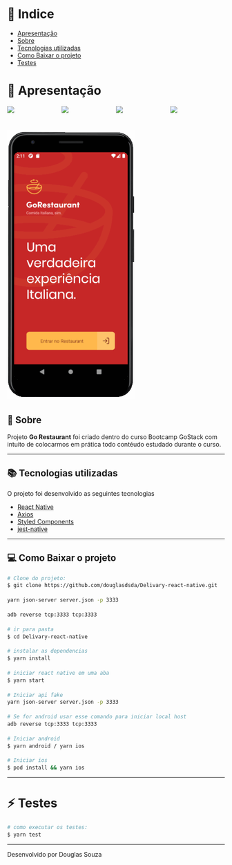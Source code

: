 # 📕 Indice

- [Apresentação](#-apresentação)
- [Sobre](#-sobre)
- [Tecnologias utilizadas](#-tecnologias-utilizadas)
- [Como Baixar o projeto](#-como-baixar-o-projeto)
- [Testes](#-testes)

# 🚀 Apresentação

<div style="display: flex; flex-direction: 'row';">
  <img src="https://ik.imagekit.io/srlnjxcdtw/Capturar_QPwJP9zn3.PNG"  width="180">

  <img src="https://ik.imagekit.io/srlnjxcdtw/Capturar2_ujo8yYhK8.PNG"  width="180">

  <img src="https://ik.imagekit.io/srlnjxcdtw/Capturar3_W7B-QMGm1.PNG"  width="180">

<img src="https://ik.imagekit.io/srlnjxcdtw/Capturar4__RmY53gaDo.PNG"  width="180">

</div>

<h1>
  <img src="public/teste1.gif">

</h1>

## 🧰 Sobre

Projeto **Go Restaurant** foi criado dentro do curso Bootcamp GoStack com intuito de colocarmos em prática todo contéudo estudado durante o curso.

---

## 📚 Tecnologias utilizadas

O projeto foi desenvolvido as seguintes tecnologias

- [React Native](https://reactnative.dev)
- [Axios](https://github.com/axios/axios)
- [Styled Components](https://styled-components.com)
- [jest-native](https://github.com/testing-library/jest-native)

---

## 💻 Como Baixar o projeto

```bash
# Clone do projeto:
$ git clone https://github.com/douglasdsda/Delivary-react-native.git

yarn json-server server.json -p 3333

adb reverse tcp:3333 tcp:3333

# ir para pasta
$ cd Delivary-react-native

# instalar as dependencias
$ yarn install

# iniciar react native em uma aba
$ yarn start

# Iniciar api fake
yarn json-server server.json -p 3333

# Se for android usar esse comando para iniciar local host
adb reverse tcp:3333 tcp:3333

# Iniciar android
$ yarn android / yarn ios

# Iniciar ios
$ pod install && yarn ios

```

---

# ⚡ Testes

```bash
# como executar os testes:
$ yarn test

```

---

Desenvolvido por Douglas Souza
